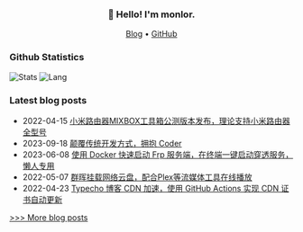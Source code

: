 
<h3 align="center">👋 Hello! I'm monlor.</h3>

<p align="center">
  <a href="https://www.monlor.com">Blog</a> •
  <a href="https://github.com/monlor">GitHub</a>
</p>

### Github Statistics

![Stats](https://github-readme-stats.vercel.app/api?username=monlor&show_icons=true&layout=compact&count_private=true&hide_title=true&theme=default&)
![Lang](https://github-readme-stats.vercel.app/api/top-langs/?username=monlor&layout=compact&count_private=true&theme=default&hide=css,html,javascript)

### Latest blog posts

- 2022-04-15 [小米路由器MIXBOX工具箱公测版本发布，理论支持小米路由器全型号](https://www.monlor.com/archives/59/)
- 2023-09-18 [颠覆传统开发方式，拥抱 Coder](https://www.monlor.com/archives/117/)
- 2023-06-08 [使用 Docker 快速启动 Frp 服务端，在终端一键启动穿透服务，懒人专用](https://www.monlor.com/archives/110/)
- 2022-05-07 [群晖挂载网络云盘，配合Plex等流媒体工具在线播放](https://www.monlor.com/archives/99/)
- 2022-04-23 [Typecho 博客 CDN 加速，使用 GitHub Actions 实现 CDN 证书自动更新](https://www.monlor.com/archives/95/)

[>>> More blog posts](https://www.monlor.com/archive.html)
